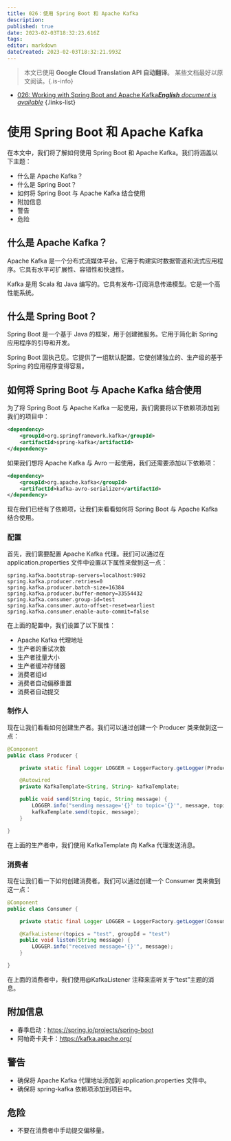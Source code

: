 ```yaml
---
title: 026：使用 Spring Boot 和 Apache Kafka
description: 
published: true
date: 2023-02-03T18:32:23.616Z
tags: 
editor: markdown
dateCreated: 2023-02-03T18:32:21.993Z
---
```


> 本文已使用 **Google Cloud Translation API 自动翻译**。
某些文档最好以原文阅读。{.is-info}



- [026: Working with Spring Boot and Apache Kafka***English** document is available*](/en/Knowledge-base/Spring-Boot/Learning/026-working-with-spring-boot-and-apache-kafka)
{.links-list}


# 使用 Spring Boot 和 Apache Kafka

在本文中，我们将了解如何使用 Spring Boot 和 Apache Kafka。我们将涵盖以下主题：

- 什么是 Apache Kafka？
- 什么是 Spring Boot？
- 如何将 Spring Boot 与 Apache Kafka 结合使用
- 附加信息
- 警告
- 危险

## 什么是 Apache Kafka？

Apache Kafka 是一个分布式流媒体平台。它用于构建实时数据管道和流式应用程序。它具有水平可扩展性、容错性和快速性。

Kafka 是用 Scala 和 Java 编写的。它具有发布-订阅消息传递模型。它是一个高性能系统。

## 什么是 Spring Boot？

Spring Boot 是一个基于 Java 的框架，用于创建微服务。它用于简化新 Spring 应用程序的引导和开发。

Spring Boot 固执己见。它提供了一组默认配置。它使创建独立的、生产级的基于 Spring 的应用程序变得容易。

## 如何将 Spring Boot 与 Apache Kafka 结合使用

为了将 Spring Boot 与 Apache Kafka 一起使用，我们需要将以下依赖项添加到我们的项目中：

```xml
<dependency>
    <groupId>org.springframework.kafka</groupId>
    <artifactId>spring-kafka</artifactId>
</dependency>
```

如果我们想将 Apache Kafka 与 Avro 一起使用，我们还需要添加以下依赖项：

```xml
<dependency>
    <groupId>org.apache.kafka</groupId>
    <artifactId>kafka-avro-serializer</artifactId>
</dependency>
```

现在我们已经有了依赖项，让我们来看看如何将 Spring Boot 与 Apache Kafka 结合使用。

### 配置

首先，我们需要配置 Apache Kafka 代理。我们可以通过在 application.properties 文件中设置以下属性来做到这一点：

```properties
spring.kafka.bootstrap-servers=localhost:9092
spring.kafka.producer.retries=0
spring.kafka.producer.batch-size=16384
spring.kafka.producer.buffer-memory=33554432
spring.kafka.consumer.group-id=test
spring.kafka.consumer.auto-offset-reset=earliest
spring.kafka.consumer.enable-auto-commit=false
```

在上面的配置中，我们设置了以下属性：

- Apache Kafka 代理地址
- 生产者的重试次数
- 生产者批量大小
- 生产者缓冲存储器
- 消费者组id
- 消费者自动偏移重置
- 消费者自动提交

### 制作人

现在让我们看看如何创建生产者。我们可以通过创建一个 Producer 类来做到这一点：

```java
@Component
public class Producer {

    private static final Logger LOGGER = LoggerFactory.getLogger(Producer.class);

    @Autowired
    private KafkaTemplate<String, String> kafkaTemplate;

    public void send(String topic, String message) {
        LOGGER.info("sending message='{}' to topic='{}'", message, topic);
        kafkaTemplate.send(topic, message);
    }

}
```

在上面的生产者中，我们使用 KafkaTemplate 向 Kafka 代理发送消息。

### 消费者

现在让我们看一下如何创建消费者。我们可以通过创建一个 Consumer 类来做到这一点：

```java
@Component
public class Consumer {

    private static final Logger LOGGER = LoggerFactory.getLogger(Consumer.class);

    @KafkaListener(topics = "test", groupId = "test")
    public void listen(String message) {
        LOGGER.info("received message='{}'", message);
    }

}
```

在上面的消费者中，我们使用@KafkaListener 注释来监听关于“test”主题的消息。

## 附加信息

- 春季启动：https://spring.io/projects/spring-boot
- 阿帕奇卡夫卡：https://kafka.apache.org/

## 警告

- 确保将 Apache Kafka 代理地址添加到 application.properties 文件中。
- 确保将 spring-kafka 依赖项添加到项目中。

## 危险

- 不要在消费者中手动提交偏移量。